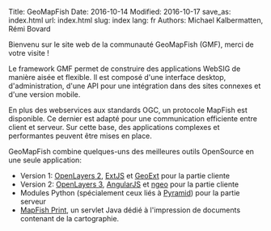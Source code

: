 Title: GeoMapFish
Date: 2016-10-14
Modified: 2016-10-17
save_as: index.html
url: index.html
slug: index
lang: fr
Authors: Michael Kalbermatten, Rémi Bovard

Bienvenu sur le site web de la communauté GeoMapFish (GMF), merci de votre visite !

Le framework GMF permet de construire des applications WebSIG de manière aisée et flexible.
Il est composé d'une interface desktop, d'administration, d'une API pour une intégration
dans des sites connexes et d'une version mobile.

En plus des webservices aux standards OGC, un protocole MapFish est disponible. Ce dernier
est adapté pour une communication efficiente entre client et serveur. Sur cette base, des applications
complexes et performantes peuvent être mises en place.

GeoMapFish combine quelques-uns des meilleures outils OpenSource en une seule application:

* Version 1: [OpenLayers 2](http://openlayers.org/two), [ExtJS](http://docs.sencha.com/extjs/3.4.0/) et [GeoExt](http://geoext.org/v1/) pour la partie cliente
* Version 2: [OpenLayers 3](http://openlayers.org), [AngularJS](https://angularjs.org/) et [ngeo](https://camptocamp.github.io/ngeo/master/apidoc/index.html) pour la partie cliente
* Modules Python (spécialement ceux liés à [Pyramid](http://www.pylonsproject.org/)) pour la partie serveur
* [MapFish Print](http://mapfish.github.io/mapfish-print-doc/#/overview), un servlet Java dédié à l'impression de documents contenant de la cartographie.
